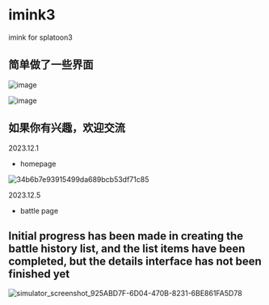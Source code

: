 # imink3
imink for splatoon3

## 简单做了一些界面
![image](https://github.com/jf666666/imink3/assets/63494980/0022758a-14c8-443e-9144-6fcc45d536e7)

![image](https://github.com/jf666666/imink3/assets/63494980/2c987bff-7e6e-43b2-9dab-5abf3f11f96d)

## 如果你有兴趣，欢迎交流

2023.12.1
- homepage

![34b6b7e93915499da689bcb53df71c85](https://github.com/jf666666/imink3/assets/63494980/80fb8b03-25eb-4b0b-b9c9-316511606d29)

2023.12.5
- battle page
## Initial progress has been made in creating the battle history list, and the list items have been completed, but the details interface has not been finished yet
![simulator_screenshot_925ABD7F-6D04-470B-8231-6BE861FA5D78](https://github.com/jf666666/imink3/assets/63494980/8aaf1e40-4343-4881-932b-9cd3de36241f)
